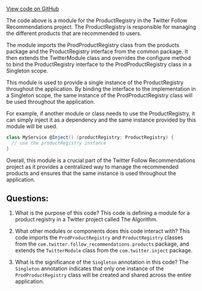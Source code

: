 [View code on GitHub](https://github.com/misbahsy/the-algorithm/follow-recommendations-service/server/src/main/scala/com/twitter/follow_recommendations/modules/ProductRegistryModule.scala)

The code above is a module for the ProductRegistry in the Twitter Follow Recommendations project. The ProductRegistry is responsible for managing the different products that are recommended to users. 

The module imports the ProdProductRegistry class from the products package and the ProductRegistry interface from the common package. It then extends the TwitterModule class and overrides the configure method to bind the ProductRegistry interface to the ProdProductRegistry class in a Singleton scope. 

This module is used to provide a single instance of the ProductRegistry throughout the application. By binding the interface to the implementation in a Singleton scope, the same instance of the ProdProductRegistry class will be used throughout the application. 

For example, if another module or class needs to use the ProductRegistry, it can simply inject it as a dependency and the same instance provided by this module will be used. 

```scala
class MyService @Inject() (productRegistry: ProductRegistry) {
  // use the productRegistry instance
}
```

Overall, this module is a crucial part of the Twitter Follow Recommendations project as it provides a centralized way to manage the recommended products and ensures that the same instance is used throughout the application.
## Questions: 
 1. What is the purpose of this code?
   This code is defining a module for a product registry in a Twitter project called The Algorithm.

2. What other modules or components does this code interact with?
   This code imports the `ProdProductRegistry` and `ProductRegistry` classes from the `com.twitter.follow_recommendations.products` package, and extends the `TwitterModule` class from the `com.twitter.inject` package.

3. What is the significance of the `Singleton` annotation in this code?
   The `Singleton` annotation indicates that only one instance of the `ProdProductRegistry` class will be created and shared across the entire application.